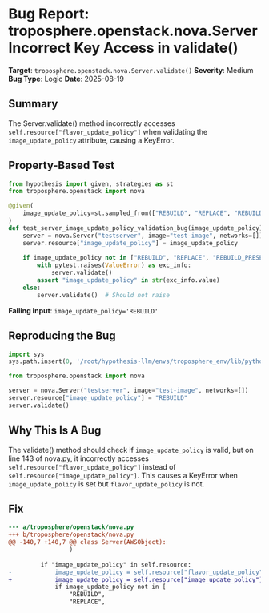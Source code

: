 # Bug Report: troposphere.openstack.nova.Server Incorrect Key Access in validate()

**Target**: `troposphere.openstack.nova.Server.validate()`
**Severity**: Medium
**Bug Type**: Logic
**Date**: 2025-08-19

## Summary

The Server.validate() method incorrectly accesses `self.resource["flavor_update_policy"]` when validating the `image_update_policy` attribute, causing a KeyError.

## Property-Based Test

```python
from hypothesis import given, strategies as st
from troposphere.openstack import nova

@given(
    image_update_policy=st.sampled_from(["REBUILD", "REPLACE", "REBUILD_PRESERVE_EPHEMERAL", "INVALID"])
)
def test_server_image_update_policy_validation_bug(image_update_policy):
    server = nova.Server("testserver", image="test-image", networks=[])
    server.resource["image_update_policy"] = image_update_policy
    
    if image_update_policy not in ["REBUILD", "REPLACE", "REBUILD_PRESERVE_EPHEMERAL"]:
        with pytest.raises(ValueError) as exc_info:
            server.validate()
        assert "image_update_policy" in str(exc_info.value)
    else:
        server.validate()  # Should not raise
```

**Failing input**: `image_update_policy='REBUILD'`

## Reproducing the Bug

```python
import sys
sys.path.insert(0, '/root/hypothesis-llm/envs/troposphere_env/lib/python3.13/site-packages')

from troposphere.openstack import nova

server = nova.Server("testserver", image="test-image", networks=[])
server.resource["image_update_policy"] = "REBUILD"
server.validate()
```

## Why This Is A Bug

The validate() method should check if `image_update_policy` is valid, but on line 143 of nova.py, it incorrectly accesses `self.resource["flavor_update_policy"]` instead of `self.resource["image_update_policy"]`. This causes a KeyError when `image_update_policy` is set but `flavor_update_policy` is not.

## Fix

```diff
--- a/troposphere/openstack/nova.py
+++ b/troposphere/openstack/nova.py
@@ -140,7 +140,7 @@ class Server(AWSObject):
                 )
 
         if "image_update_policy" in self.resource:
-            image_update_policy = self.resource["flavor_update_policy"]
+            image_update_policy = self.resource["image_update_policy"]
             if image_update_policy not in [
                 "REBUILD",
                 "REPLACE",
```